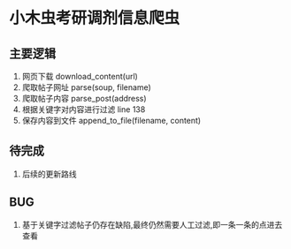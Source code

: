 # 小木虫考研调剂信息爬虫

## 主要逻辑
1. 网页下载 download_content(url)
2. 爬取帖子网址 parse(soup, filename)
3. 爬取帖子内容 parse_post(address)
4. 根据关键字对内容进行过滤 line 138
5. 保存内容到文件 append_to_file(filename, content)

## 待完成
1. 后续的更新路线

## BUG
1. 基于关键字过滤帖子仍存在缺陷,最终仍然需要人工过滤,即一条一条的点进去查看